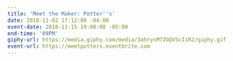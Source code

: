 ```yaml
---
title: 'Meet the Maker: Potter''s'
date: 2018-11-02 17:12:00 -04:00
event-date: 2018-11-15 19:00:00 -05:00
end-time: '09PM'
giphy-url: https://media.giphy.com/media/3ohrysM7ZGQVScIiR2/giphy.gif
event-url: https://meetpotters.eventbrite.com
---
```


